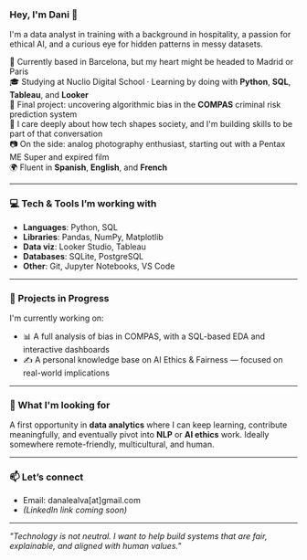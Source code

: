 ### Hey, I'm Dani 👋

I'm a data analyst in training with a background in hospitality, a passion for ethical AI, and a curious eye for hidden patterns in messy datasets.

📍 Currently based in Barcelona, but my heart might be headed to Madrid or Paris  
🎓 Studying at Nuclio Digital School · Learning by doing with **Python**, **SQL**, **Tableau**, and **Looker**  
🧠 Final project: uncovering algorithmic bias in the **COMPAS** criminal risk prediction system  
🔎 I care deeply about how tech shapes society, and I'm building skills to be part of that conversation  
📷 On the side: analog photography enthusiast, starting out with a Pentax ME Super and expired film  
🌍 Fluent in **Spanish**, **English**, and **French**  

---

### 💻 Tech & Tools I’m working with

- **Languages**: Python, SQL  
- **Libraries**: Pandas, NumPy, Matplotlib  
- **Data viz**: Looker Studio, Tableau  
- **Databases**: SQLite, PostgreSQL  
- **Other**: Git, Jupyter Notebooks, VS Code  

---

### 🚧 Projects in Progress

I'm currently working on:
- 📊 A full analysis of bias in COMPAS, with a SQL-based EDA and interactive dashboards
- ✍️ A personal knowledge base on AI Ethics & Fairness — focused on real-world implications

---

### 🎯 What I'm looking for

A first opportunity in **data analytics** where I can keep learning, contribute meaningfully, and eventually pivot into **NLP** or **AI ethics** work. Ideally somewhere remote-friendly, multicultural, and human.

---

### 📫 Let’s connect

- Email: danalealva[at]gmail.com  
- *(LinkedIn link coming soon)*

---

_"Technology is not neutral. I want to help build systems that are fair, explainable, and aligned with human values."_

<!--
**danalealva/danalealva** is a ✨ _special_ ✨ repository because its `README.md` (this file) appears on your GitHub profile.

Here are some ideas to get you started:

- 🔭 I’m currently working on ...
- 🌱 I’m currently learning ...
- 👯 I’m looking to collaborate on ...
- 🤔 I’m looking for help with ...
- 💬 Ask me about ...
- 📫 How to reach me: ...
- 😄 Pronouns: ...
- ⚡ Fun fact: ...
-->
